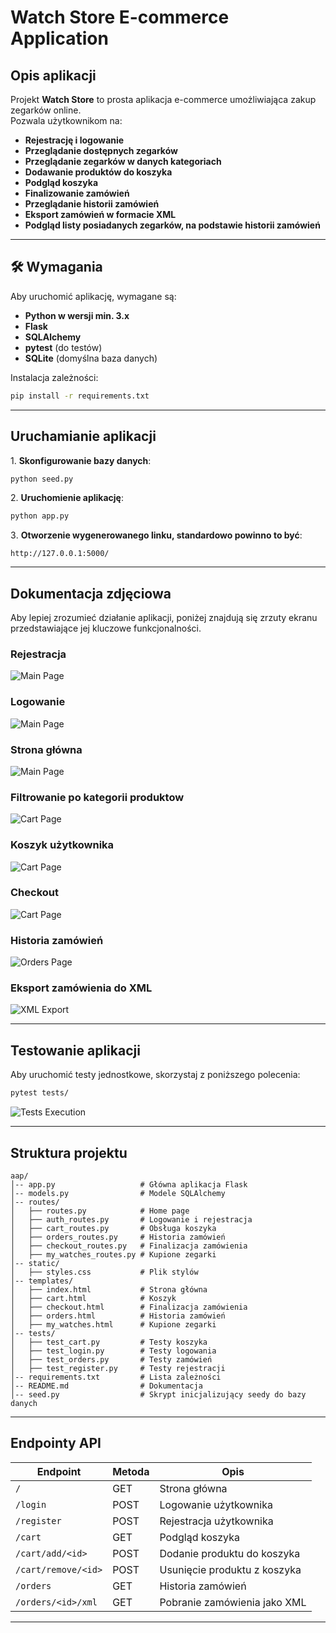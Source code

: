 # Watch Store E-commerce Application

## Opis aplikacji

Projekt **Watch Store** to prosta aplikacja e-commerce umożliwiająca zakup zegarków online.  
Pozwala użytkownikom na:

- **Rejestrację i logowanie**
- **Przeglądanie dostępnych zegarków**
- **Przeglądanie zegarków w danych kategoriach**
- **Dodawanie produktów do koszyka**
- **Podgląd koszyka**
- **Finalizowanie zamówień**
- **Przeglądanie historii zamówień**
- **Eksport zamówień w formacie XML**
- **Podgląd listy posiadanych zegarków, na podstawie historii zamówień**

---

## 🛠 Wymagania

Aby uruchomić aplikację, wymagane są:

- **Python w wersji min. 3.x**
- **Flask**
- **SQLAlchemy**
- **pytest** (do testów)
- **SQLite** (domyślna baza danych)

Instalacja zależności:

```sh
pip install -r requirements.txt
```

---

## Uruchamianie aplikacji

1️. **Skonfigurowanie bazy danych**:

```sh
python seed.py
```

2️. **Uruchomienie aplikację**:

```sh
python app.py
```

3️. **Otworzenie wygenerowanego linku, standardowo powinno to być**:

```
http://127.0.0.1:5000/
```

---

## Dokumentacja zdjęciowa

Aby lepiej zrozumieć działanie aplikacji, poniżej znajdują się zrzuty ekranu przedstawiające jej kluczowe funkcjonalności.

### **Rejestracja**

![Main Page](screenshots/register.jpg)

### **Logowanie**

![Main Page](screenshots/login.jpg)

### **Strona główna**

![Main Page](screenshots/home.jpg)

### **Filtrowanie po kategorii produktow**

![Cart Page](screenshots/sport-category.jpg)

### **Koszyk użytkownika**

![Cart Page](screenshots/cart.jpg)

### **Checkout**

![Cart Page](screenshots/checkout.jpg)

### **Historia zamówień**

![Orders Page](screenshots/orders.jpg)

### **Eksport zamówienia do XML**

![XML Export](screenshots/xml.jpg)

---

## Testowanie aplikacji

Aby uruchomić testy jednostkowe, skorzystaj z poniższego polecenia:

```sh
pytest tests/
```

![Tests Execution](screenshots/tests_execution.jpg)

---

## Struktura projektu

```
aap/
│-- app.py                   # Główna aplikacja Flask
│-- models.py                # Modele SQLAlchemy
│-- routes/
│   ├── routes.py            # Home page
│   ├── auth_routes.py       # Logowanie i rejestracja
│   ├── cart_routes.py       # Obsługa koszyka
│   ├── orders_routes.py     # Historia zamówień
│   ├── checkout_routes.py   # Finalizacja zamówienia
│   ├── my_watches_routes.py # Kupione zegarki
│-- static/
│   ├── styles.css           # Plik stylów
│-- templates/
│   ├── index.html           # Strona główna
│   ├── cart.html            # Koszyk
│   ├── checkout.html        # Finalizacja zamówienia
│   ├── orders.html          # Historia zamówień
│   ├── my_watches.html      # Kupione zegarki
│-- tests/
│   ├── test_cart.py         # Testy koszyka
│   ├── test_login.py        # Testy logowania
│   ├── test_orders.py       # Testy zamówień
│   ├── test_register.py     # Testy rejestracji
│-- requirements.txt         # Lista zależności
│-- README.md                # Dokumentacja
│-- seed.py                  # Skrypt inicjalizujący seedy do bazy danych
```

---

## Endpointy API

| Endpoint            | Metoda | Opis                         |
| ------------------- | ------ | ---------------------------- |
| `/`                 | GET    | Strona główna                |
| `/login`            | POST   | Logowanie użytkownika        |
| `/register`         | POST   | Rejestracja użytkownika      |
| `/cart`             | GET    | Podgląd koszyka              |
| `/cart/add/<id>`    | POST   | Dodanie produktu do koszyka  |
| `/cart/remove/<id>` | POST   | Usunięcie produktu z koszyka |
| `/orders`           | GET    | Historia zamówień            |
| `/orders/<id>/xml`  | GET    | Pobranie zamówienia jako XML |

---

